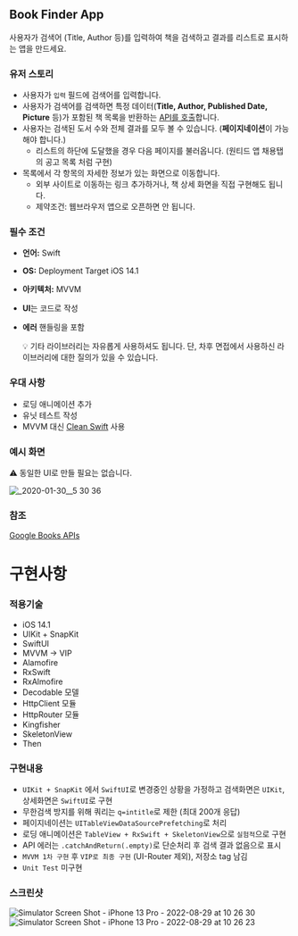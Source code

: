 ## Book Finder App

사용자가 검색어 (Title, Author 등)를 입력하여 책을 검색하고 결과를 리스트로 표시하는 앱을 만드세요.

### 유저 스토리

- 사용자가 `입력` 필드에 검색어를 입력합니다.
- 사용자가 검색어를 검색하면 특정 데이터(**Title, Author, Published Date, Picture** 등)가 포함된 책 목록을 반환하는 [API를 호출](https://www.notion.so/Book-Finder-App-a764b53f95704f018779deb1af5e2c72)합니다.
- 사용자는 검색된 도서 수와 전체 결과를 모두 볼 수 있습니다. (**페이지네이션**이 가능해야 합니다.)
    - 리스트의 하단에 도달했을 경우 다음 페이지를 불러옵니다. (원티드 앱 채용탭의 공고 목록 처럼 구현)
- 목록에서 각 항목의 자세한 정보가 있는 화면으로 이동합니다.
    - 외부 사이트로 이동하는 링크 추가하거나, 책 상세 화면을 직접 구현해도 됩니다.
    - 제약조건: 웹브라우저 앱으로 오픈하면 안 됩니다.

### 필수 조건

- **언어:** Swift
- **OS:** Deployment Target iOS 14.1
- **아키텍처:** MVVM
- **UI**는 코드로 작성
- **에러** 핸들링을 포함
    
    <aside>
    💡 기타 라이브러리는 자유롭게 사용하셔도 됩니다. 단, 차후 면접에서 사용하신 라이브러리에 대한 질의가 있을 수 있습니다.
    </aside>
    
### 우대 사항

- 로딩 애니메이션 추가
- 유닛 테스트 작성
- MVVM 대신 [Clean Swift](https://clean-swift.com/) 사용

### 예시 화면

<aside>
⚠️ 동일한 UI로 만들 필요는 없습니다.
</aside>

![_2020-01-30__5 30 36](https://user-images.githubusercontent.com/888140/187105781-ca96fc0f-c943-4013-9262-626c33d6c5f3.png)

### 참조

[Google Books APIs](https://developers.google.com/books/docs/overview)

# 구현사항

### 적용기술

* iOS 14.1
* UIKit + SnapKit
* SwiftUI
* MVVM -> VIP
* Alamofire
* RxSwift
* RxAlmofire
* Decodable 모델
* HttpClient 모듈
* HttpRouter 모듈
* Kingfisher
* SkeletonView
* Then

### 구현내용

* `UIKit + SnapKit` 에서 `SwiftUI`로 변경중인 상황을 가정하고 검색화면은 `UIKit`, 상세화면은 `SwiftUI`로 구현
* 무한검색 방지를 위해 쿼리는 `q=intitle`로 제한 (최대 200개 응답)
* 페이지네이션는 `UITableViewDataSourcePrefetching`로 처리
* 로딩 애니메이션은 `TableView + RxSwift + SkeletonView`으로 `실험적`으로 구현
* API 에러는 `.catchAndReturn(.empty)`로 단순처리 후 검색 결과 없음으로 표시
* `MVVM 1차 구현` 후 `VIP로 최종 구현` (UI-Router 제외), 저장소 tag 남김
* `Unit Test` 미구현

### 스크린샷

![Simulator Screen Shot - iPhone 13 Pro - 2022-08-29 at 10 26 30](https://user-images.githubusercontent.com/888140/187108309-44ae84ec-452b-4a61-8c32-b4be881688f5.png)
![Simulator Screen Shot - iPhone 13 Pro - 2022-08-29 at 10 26 23](https://user-images.githubusercontent.com/888140/187108329-d65b52d1-86d1-40d5-82fa-084e0b0bf7ee.png)
